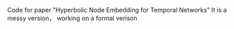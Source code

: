 Code for paper "Hyperbolic Node Embedding for Temporal Networks"
It is a messy version， working on a formal verison
